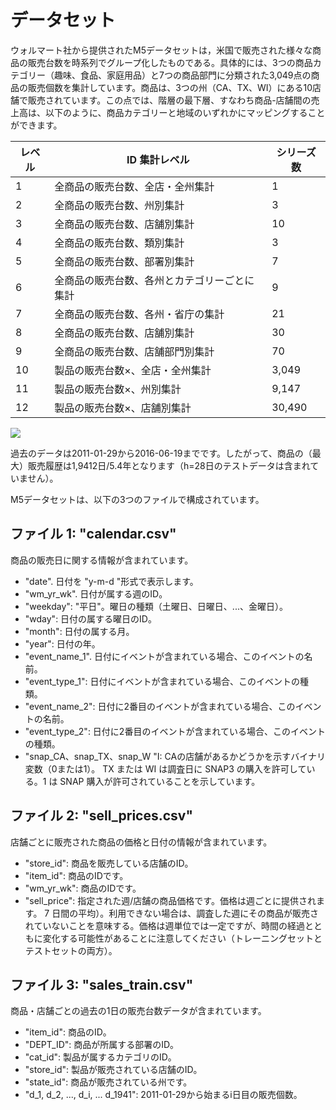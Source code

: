 # データセット

ウォルマート社から提供されたM5データセットは，米国で販売された様々な商品の販売台数を時系列でグループ化したものである。具体的には、3つの商品カテゴリー（趣味、食品、家庭用品）と7つの商品部門に分類された3,049点の商品の販売個数を集計しています。商品は、3つの州（CA、TX、WI）にある10店舗で販売されています。この点では、階層の最下層、すなわち商品-店舗間の売上高は、以下のように、商品カテゴリーと地域のいずれかにマッピングすることができます。

| レベル | ID 集計レベル | シリーズ数 |
| ---- | ---- | ---- |
| 1 | 全商品の販売台数、全店・全州集計 | 1 |
| 2 | 全商品の販売台数、州別集計 | 3 |
| 3 | 全商品の販売台数、店舗別集計 | 10 |
| 4 | 全商品の販売台数、類別集計 | 3 |
| 5 | 全商品の販売台数、部署別集計 | 7 |
| 6 | 全商品の販売台数、各州とカテゴリーごとに集計 | 9 |
| 7 | 全商品の販売台数、各州・省庁の集計 | 21 |
| 8 | 全商品の販売台数、店舗別集計 | 30 |
| 9 | 全商品の販売台数、店舗部門別集計 | 70 |
| 10 | 製品の販売台数×、全店・全州集計 | 3,049 |
| 11 | 製品の販売台数×、州別集計 | 9,147 |
| 12 | 製品の販売台数×、店舗別集計 | 30,490 |

![](../picture/図1.png)

過去のデータは2011-01-29から2016-06-19までです。したがって、商品の（最大）販売履歴は1,9412日/5.4年となります（h=28日のテストデータは含まれていません）。

M5データセットは、以下の3つのファイルで構成されています。

## ファイル 1: "calendar.csv"
商品の販売日に関する情報が含まれています。
- "date". 日付を "y-m-d "形式で表示します。
- "wm_yr_wk". 日付が属する週のID。
- "weekday": "平日"。曜日の種類（土曜日、日曜日、...、金曜日）。
- "wday": 日付の属する曜日のID。
- "month": 日付の属する月。
- "year": 日付の年。
- "event_name_1". 日付にイベントが含まれている場合、このイベントの名前。
- "event_type_1": 日付にイベントが含まれている場合、このイベントの種類。
- "event_name_2": 日付に2番目のイベントが含まれている場合、このイベントの名前。
- "event_type_2": 日付に2番目のイベントが含まれている場合、このイベントの種類。
- "snap_CA、snap_TX、snap_W "I: CAの店舗があるかどうかを示すバイナリ変数（0または1）。 TX または WI は調査日に SNAP3 の購入を許可している。1 は SNAP 購入が許可されていることを示しています。

## ファイル 2: "sell_prices.csv"
店舗ごとに販売された商品の価格と日付の情報が含まれています。
- "store_id": 商品を販売している店舗のID。
- "item_id": 商品のIDです。
- "wm_yr_wk": 商品のIDです。
- "sell_price": 指定された週/店舗の商品価格です。価格は週ごとに提供されます。 7 日間の平均）。利用できない場合は、調査した週にその商品が販売されていないことを意味する。価格は週単位では一定ですが、時間の経過とともに変化する可能性があることに注意してください（トレーニングセットとテストセットの両方）。

## ファイル 3: "sales_train.csv"
商品・店舗ごとの過去の1日の販売台数データが含まれています。
- "item_id": 商品のID。
- "DEPT_ID": 商品が所属する部署のID。
- "cat_id": 製品が属するカテゴリのID。
- "store_id": 製品が販売されている店舗のID。
- "state_id": 商品が販売されている州です。
- "d_1, d_2, ..., d_i, ... d_1941": 2011-01-29から始まるi日目の販売個数。